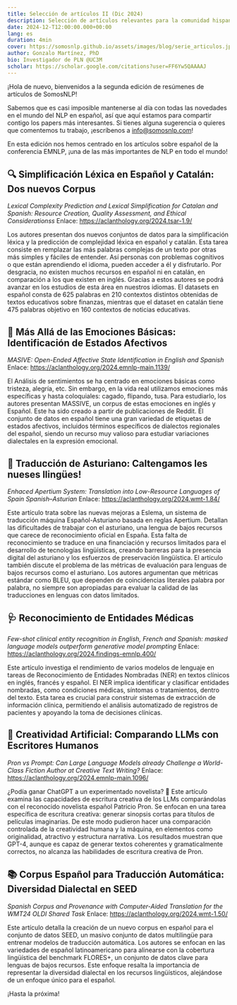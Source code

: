 ```yaml
---
title: Selección de artículos II (Dic 2024)
description: Selección de artículos relevantes para la comunidad hispanohablante.
date: 2024-12-T12:00:00.000+00:00
lang: es
duration: 4min
cover: https://somosnlp.github.io/assets/images/blog/serie_articulos.jpg
author: Gonzalo Martínez, PhD
bio: Investigador de PLN @UC3M
scholar: https://scholar.google.com/citations?user=FF6Yw5QAAAAJ
---
```


¡Hola de nuevo, bienvenidos a la segunda edición de resúmenes de artículos de SomosNLP! 

Sabemos que es casi imposible mantenerse al día con todas las novedades en el mundo del NLP en español, así que aquí estamos para compartir contigo los papers más interesantes. Si tienes alguna sugerencia o quieres que comentemos tu trabajo, ¡escríbenos a info@somosnlp.com!

En esta edición nos hemos centrado en los artículos sobre español de la conferencia EMNLP, ¡una de las más importantes de NLP en todo el mundo!


## 🔍 Simplificación Léxica en Español y Catalán: Dos nuevos Corpus

*Lexical Complexity Prediction and Lexical Simplification for Catalan and Spanish: Resource Creation, Quality Assessment, and Ethical Considerationss*
Enlace: https://aclanthology.org/2024.tsar-1.9/

Los autores presentan dos nuevos conjuntos de datos para la simplificación léxica y la predicción de complejidad léxica en español y catalán.  Esta tarea consiste en remplazar las más palabras complejas de un texto por otras más simples y fáciles de entender. Así personas con problemas cognitivos o que están aprendiendo el idioma, pueden acceder a él y disfrutarlo. Por desgracia, no existen muchos recursos en español ni en catalán, en comparación a los que existen en inglés. Gracias a estos autores se podrá avanzar en los estudios de esta área en nuestros idiomas.  El datasets en español consta de 625 palabras en 210 contextos distintos obtenidas de textos educativos sobre finanzas, mientras que el dataset en catalán tiene 475 palabras objetivo en 160 contextos de noticias educativas. 

## 💟 Más Allá de las Emociones Básicas: Identificación de Estados Afectivos

*MASIVE: Open-Ended Affective State Identification in English and Spanish*
Enlace: https://aclanthology.org/2024.emnlp-main.1139/

El Análisis de sentimientos se ha centrado en emociones básicas como tristeza, alegría, etc. Sin embargo, en la vida real utilizamos emociones más específicas y hasta coloquiales: cagado, flipando, tusa. Para estudiarlo, los autores presentan MASSIVE, un corpus de estas emociones en inglés y Español. Este ha sido creado a partir de publicaciones de Reddit. El conjunto de datos en español tiene una gran variedad de etiquetas de estados afectivos, incluidos términos específicos de dialectos regionales del español, siendo un recurso muy valioso para estudiar variaciones dialectales en la expresión emocional.

## 📰 Traducción de Asturiano: Caltengamos les nueses llingües!

*Enhaced Apertium System: Translation into Low-Resource Languages of Spain Spanish–Asturian*
Enlace: https://aclanthology.org/2024.wmt-1.84/ 

Este artículo trata sobre las nuevas mejoras a Eslema, un sistema de traducción máquina Español-Asturiano basada en reglas Apertium. Detallan las dificultades de trabajar con el asturiano, una lengua de bajos recursos que carece de reconocimiento oficial en España. Esta falta de reconocimiento se traduce en una financiación y recursos limitados para el desarrollo de tecnologías lingüísticas, creando barreras para la presencia digital del asturiano y los esfuerzos de preservación lingüística. El artículo también discute el problema de las métricas de evaluación para lenguas de bajos recursos como el asturiano. Los autores argumentan que métricas estándar como BLEU, que dependen de coincidencias literales palabra por palabra, no siempre son apropiadas para evaluar la calidad de las traducciones en lenguas con datos limitados.

## 🩺 Reconocimiento de Entidades Médicas

*Few-shot clinical entity recognition in English, French and Spanish: masked language models outperform generative model prompting*
Enlace: https://aclanthology.org/2024.findings-emnlp.400/

Este artículo investiga el rendimiento de varios modelos de lenguaje en tareas de Reconocimiento de Entidades Nombradas (NER) en textos clínicos en inglés, francés y español. El NER implica identificar y clasificar entidades nombradas, como condiciones médicas, síntomas o tratamientos, dentro del texto. Esta tarea es crucial para construir sistemas de extracción de información clínica, permitiendo el análisis automatizado de registros de pacientes y apoyando la toma de decisiones clínicas.

## 🤖 Creatividad Artificial: Comparando LLMs con Escritores Humanos

*Pron vs Prompt: Can Large Language Models already Challenge a World-Class Fiction Author at Creative Text Writing?*
Enlace: https://aclanthology.org/2024.emnlp-main.1096/

¿Podía ganar ChatGPT a un experimentado novelista? 🤔 Este artículo examina las capacidades de escritura creativa de los LLMs comparándolas con el reconocido novelista español Patricio Pron.  Se enfocan en una tarea específica de escritura creativa: generar sinopsis cortas para títulos de películas imaginarias. De este modo pudieron hacer una comparación controlada de la creatividad humana y la máquina, en elementos como originalidad, atractivo y estructura narrativa. Los resultados muestran que GPT-4, aunque es capaz de generar textos coherentes y gramaticalmente correctos, no alcanza las habilidades de escritura creativa de Pron.

## 📚 Corpus Español para Traducción Automática: Diversidad Dialectal en SEED

*Spanish Corpus and Provenance with Computer-Aided Translation for the WMT24 OLDI Shared Task*
Enlace: https://aclanthology.org/2024.wmt-1.50/ 

Este artículo detalla la creación de un nuevo corpus en español para el conjunto de datos SEED, un masivo conjunto de datos multilingüe para entrenar modelos de traducción automática. Los autores se enfocan en las variedades de español latinoamericano para alinearse con la cobertura lingüística del benchmark FLORES+, un conjunto de datos clave para lenguas de bajos recursos. Este enfoque resalta la importancia de representar la diversidad dialectal en los recursos lingüísticos, alejándose de un enfoque único para el español.

¡Hasta la próxima!
